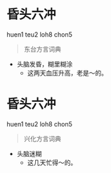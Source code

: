 # 昏头六冲
huen1 teu2 loh8 chon5
> 东台方言词典
- 头脑发昏，糊里糊涂
  - 这两天血压升高，老是～的。

# 昏头六冲
huen1 teu2 loh8 chon5
> 兴化方言词典
- 头脑迷糊
  - 这几天忙得～的。
